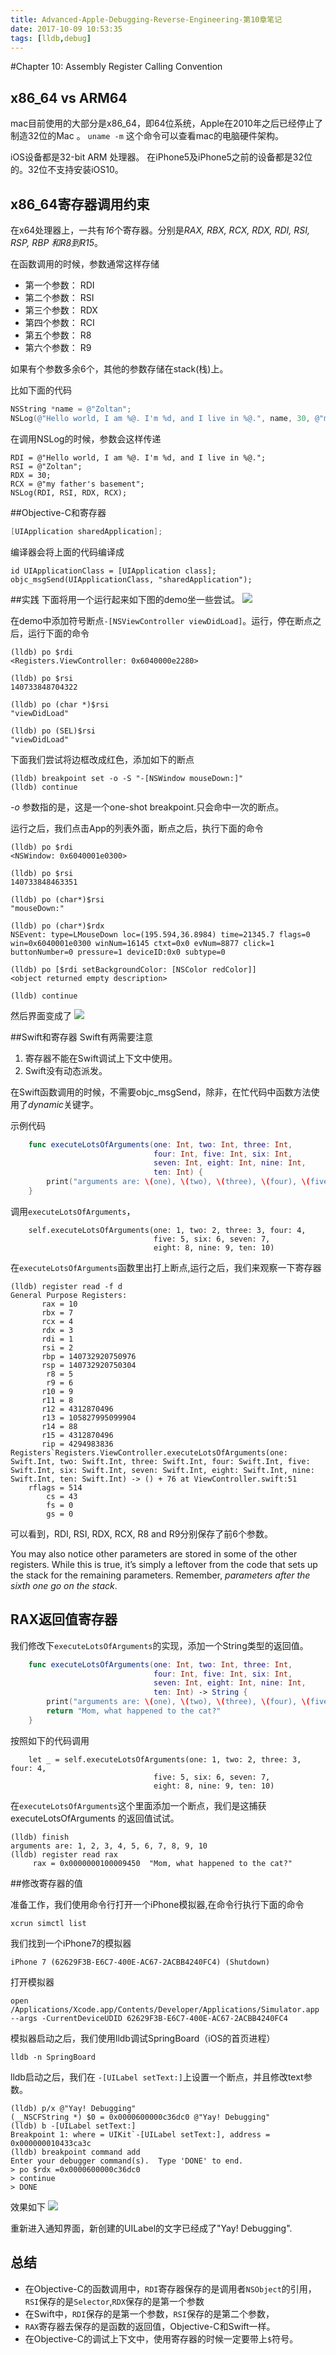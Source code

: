```yaml
---
title: Advanced-Apple-Debugging-Reverse-Engineering-第10章笔记
date: 2017-10-09 10:53:35
tags: [lldb,debug]
---
```





#Chapter 10: Assembly Register Calling Convention

## x86_64 vs ARM64


mac目前使用的大部分是x86_64，即64位系统，Apple在2010年之后已经停止了制造32位的Mac 。
`uname -m` 这个命令可以查看mac的电脑硬件架构。

iOS设备都是32-bit ARM 处理器。 在iPhone5及iPhone5之前的设备都是32位的。32位不支持安装iOS10。

## x86_64寄存器调用约束

在x64处理器上，一共有*16*个寄存器。分别是*RAX, RBX, RCX, RDX, RDI, RSI, RSP, RBP 和R8到R15*。

在函数调用的时候，参数通常这样存储

- 第一个参数： RDI
- 第二个参数： RSI
- 第三个参数： RDX
- 第四个参数： RCI
- 第五个参数： R8
- 第六个参数： R9

如果有个参数多余6个，其他的参数存储在stack(栈)上。

比如下面的代码

``` Objective-C
NSString *name = @"Zoltan"; 
NSLog(@"Hello world, I am %@. I'm %d, and I live in %@.", name, 30, @"my father's basement");
```

在调用NSLog的时候，参数会这样传递
```
RDI = @"Hello world, I am %@. I'm %d, and I live in %@."; 
RSI = @"Zoltan"; 
RDX = 30;
RCX = @"my father's basement"; 
NSLog(RDI, RSI, RDX, RCX);
```

##Objective-C和寄存器

``` Objective-C
[UIApplication sharedApplication];
```
编译器会将上面的代码编译成
```
id UIApplicationClass = [UIApplication class]; 
objc_msgSend(UIApplicationClass, "sharedApplication");
```

##实践
下面将用一个运行起来如下图的demo坐一些尝试。
![](http://onkcruzxc.bkt.clouddn.com/2017-10-09-15075334120413.jpg)


在demo中添加符号断点`-[NSViewController viewDidLoad]`。运行，停在断点之后，运行下面的命令
```
(lldb) po $rdi
<Registers.ViewController: 0x6040000e2280>

(lldb) po $rsi
140733848704322

(lldb) po (char *)$rsi
"viewDidLoad"

(lldb) po (SEL)$rsi
"viewDidLoad"
```

下面我们尝试将边框改成红色，添加如下的断点
```
(lldb) breakpoint set -o -S "-[NSWindow mouseDown:]" 
(lldb) continue
```

*-o* 参数指的是，这是一个one-shot breakpoint.只会命中一次的断点。

运行之后，我们点击App的列表外面，断点之后，执行下面的命令

```
(lldb) po $rdi
<NSWindow: 0x6040001e0300>

(lldb) po $rsi
140733848463351

(lldb) po (char*)$rsi
"mouseDown:"

(lldb) po (char*)$rdx
NSEvent: type=LMouseDown loc=(195.594,36.8984) time=21345.7 flags=0 win=0x6040001e0300 winNum=16145 ctxt=0x0 evNum=8877 click=1 buttonNumber=0 pressure=1 deviceID:0x0 subtype=0

(lldb) po [$rdi setBackgroundColor: [NSColor redColor]]
<object returned empty description>

(lldb) continue
```
然后界面变成了
![](http://onkcruzxc.bkt.clouddn.com/2017-10-09-15075338563887.jpg)

##Swift和寄存器
Swift有两需要注意
1. 寄存器不能在Swift调试上下文中使用。
2. Swift没有动态派发。

在Swift函数调用的时候，不需要objc_msgSend，除非，在忙代码中函数方法使用了*dynamic*关键字。

示例代码

``` Swift
    func executeLotsOfArguments(one: Int, two: Int, three: Int,
                                four: Int, five: Int, six: Int,
                                seven: Int, eight: Int, nine: Int,
                                ten: Int) {
        print("arguments are: \(one), \(two), \(three), \(four), \(five), \(six), \(seven), \(eight), \(nine), \(ten)")
    }
```
调用`executeLotsOfArguments`，
```
    self.executeLotsOfArguments(one: 1, two: 2, three: 3, four: 4,
                                five: 5, six: 6, seven: 7,
                                eight: 8, nine: 9, ten: 10)
```

在`executeLotsOfArguments`函数里出打上断点,运行之后，我们来观察一下寄存器

```
(lldb) register read -f d
General Purpose Registers:
       rax = 10
       rbx = 7
       rcx = 4
       rdx = 3
       rdi = 1
       rsi = 2
       rbp = 140732920750976
       rsp = 140732920750304
        r8 = 5
        r9 = 6
       r10 = 9
       r11 = 8
       r12 = 4312870496
       r13 = 105827995099904
       r14 = 88
       r15 = 4312870496
       rip = 4294983836  Registers`Registers.ViewController.executeLotsOfArguments(one: Swift.Int, two: Swift.Int, three: Swift.Int, four: Swift.Int, five: Swift.Int, six: Swift.Int, seven: Swift.Int, eight: Swift.Int, nine: Swift.Int, ten: Swift.Int) -> () + 76 at ViewController.swift:51
    rflags = 514
        cs = 43
        fs = 0
        gs = 0
```
可以看到，RDI, RSI, RDX, RCX, R8 and R9分别保存了前6个参数。

You may also notice other parameters are stored in some of the other registers. While this is true, it’s simply a leftover from the code that sets up the stack for the remaining parameters. Remember, *parameters after the sixth one go on the stack*.

## RAX返回值寄存器

我们修改下`executeLotsOfArguments`的实现，添加一个String类型的返回值。

``` Swift
    func executeLotsOfArguments(one: Int, two: Int, three: Int,
                                four: Int, five: Int, six: Int,
                                seven: Int, eight: Int, nine: Int,
                                ten: Int) -> String {
        print("arguments are: \(one), \(two), \(three), \(four), \(five), \(six), \(seven), \(eight), \(nine), \(ten)")
        return "Mom, what happened to the cat?"
    }
```

按照如下的代码调用
```
    let _ = self.executeLotsOfArguments(one: 1, two: 2, three: 3, four: 4,
                                five: 5, six: 6, seven: 7,
                                eight: 8, nine: 9, ten: 10)
```
在`executeLotsOfArguments`这个里面添加一个断点，我们是这捕获 executeLotsOfArguments 的返回值试试。

```
(lldb) finish
arguments are: 1, 2, 3, 4, 5, 6, 7, 8, 9, 10
(lldb) register read rax
     rax = 0x0000000100009450  "Mom, what happened to the cat?"
```


##修改寄存器的值

准备工作，我们使用命令行打开一个iPhone模拟器,在命令行执行下面的命令

```
xcrun simctl list
```

我们找到一个iPhone7的模拟器

```
iPhone 7 (62629F3B-E6C7-400E-AC67-2ACBB4240FC4) (Shutdown)
```
打开模拟器

```
open /Applications/Xcode.app/Contents/Developer/Applications/Simulator.app --args -CurrentDeviceUDID 62629F3B-E6C7-400E-AC67-2ACBB4240FC4
```

模拟器启动之后，我们使用lldb调试SpringBoard（iOS的首页进程）

``` shell
lldb -n SpringBoard
```

lldb启动之后，我们在 `-[UILabel setText:]`上设置一个断点，并且修改text参数。

```
(lldb) p/x @"Yay! Debugging"
(__NSCFString *) $0 = 0x0000600000c36dc0 @"Yay! Debugging"
(lldb) b -[UILabel setText:]
Breakpoint 1: where = UIKit`-[UILabel setText:], address = 0x000000010433ca3c
(lldb) breakpoint command add
Enter your debugger command(s).  Type 'DONE' to end.
> po $rdx =0x0000600000c36dc0
> continue
> DONE
```

效果如下
![](http://onkcruzxc.bkt.clouddn.com/2017-10-09-15075379856824.gif)




重新进入通知界面，新创建的UILabel的文字已经成了"Yay! Debugging".

## 总结

- 在Objective-C的函数调用中，`RDI`寄存器保存的是调用者`NSObject`的引用，`RSI`保存的是`Selector`,`RDX`保存的是第一个参数
- 在Swift中，`RDI`保存的是第一个参数，`RSI`保存的是第二个参数，
- `RAX`寄存器去保存的是函数的返回值，Objective-C和Swift一样。
- 在Objective-C的调试上下文中，使用寄存器的时候一定要带上`$`符号。








